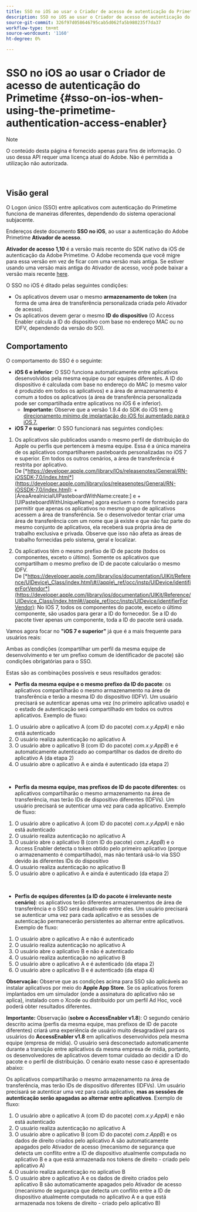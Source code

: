 ```yaml
---
title: SSO no iOS ao usar o Criador de acesso de autenticação do Primetime
description: SSO no iOS ao usar o Criador de acesso de autenticação do Primetime
source-git-commit: 326f97d058646795cab5d062fa5b980235f7da37
workflow-type: tm+mt
source-wordcount: '1160'
ht-degree: 0%

---
```



# SSO no iOS ao usar o Criador de acesso de autenticação do Primetime {#sso-on-ios-when-using-the-primetime-authentication-access-enabler}

>[!NOTE]
>
>O conteúdo desta página é fornecido apenas para fins de informação. O uso dessa API requer uma licença atual do Adobe. Não é permitida a utilização não autorizada.

</br>

## Visão geral

O Logon único (SSO) entre aplicativos com autenticação do Primetime funciona de maneiras diferentes, dependendo do sistema operacional subjacente.

Endereços deste documento **SSO no iOS**, ao usar a autenticação do Adobe Primetime **Ativador de acesso**.

**Ativador de acesso** **1,10** é a versão mais recente do SDK nativo da iOS de autenticação da Adobe Primetime. O Adobe recomenda que você migre para essa versão em vez de ficar com uma versão mais antiga. Se estiver usando uma versão mais antiga do Ativador de acesso, você pode baixar a versão mais recente [here](https://tve.zendesk.com/hc/en-us/articles/204963209-iOS-Native-AccessEnabler-Library).

O SSO no iOS é ditado pelas seguintes condições:

- Os aplicativos devem usar o mesmo **armazenamento de token** (na forma de uma área de transferência personalizada criada pelo Ativador de acesso).
- Os aplicativos devem gerar o mesmo **ID do dispositivo** (O Access Enabler calcula a ID do dispositivo com base no endereço MAC ou no IDFV, dependendo da versão do SO).

## Comportamento

O comportamento do SSO é o seguinte:

- **iOS 6 e inferior**: O SSO funciona automaticamente entre aplicativos desenvolvidos pela mesma equipe ou por equipes diferentes. A ID do dispositivo é calculada com base no endereço do MAC (o mesmo valor é produzido em todos os aplicativos) e a área de armazenamento é comum a todos os aplicativos (a área de transferência personalizada pode ser compartilhada entre aplicativos no iOS 6 e inferior).
   - **Importante:** Observe que a versão 1.9.4 do SDK do iOS tem [o direcionamento mínimo de implantação do iOS foi aumentado para o iOS 7.](https://tve.zendesk.com/hc/en-us/articles/204963209-iOS-Native-AccessEnabler-Library) 
- **iOS 7 e superior**: O SSO funcionará nas seguintes condições:

1. Os aplicativos são publicados usando o mesmo perfil de distribuição do Apple ou perfis que pertencem à mesma equipe. Essa é a única maneira de os aplicativos compartilharem pasteboards personalizadas no iOS 7 e superior. Em todos os outros cenários, a área de transferência é restrita por aplicativo. De [*https://developer.apple.com/library/IOs/releasenotes/General/RN-iOSSDK-7.0/index.html*](https://developer.apple.com/library/ios/releasenotes/General/RN-iOSSDK-7.0/index.html): \+\[ÁreaÁreaInicialUIPasteboardWithName:create:\] e +\[UIPasteboardWithUniqueName\] agora excluem o nome fornecido para permitir que apenas os aplicativos no mesmo grupo de aplicativos acessem a área de transferência. Se o desenvolvedor tentar criar uma área de transferência com um nome que já existe e que não faz parte do mesmo conjunto de aplicativos, ela receberá sua própria área de trabalho exclusiva e privada. Observe que isso não afeta as áreas de trabalho fornecidas pelo sistema, geral e localizar.

1. Os aplicativos têm o mesmo prefixo de ID de pacote (todos os componentes, exceto o último). Somente os aplicativos que compartilham o mesmo prefixo de ID de pacote calcularão o mesmo IDFV. De [*https://developer.apple.com/library/ios/documentation/UIKit/Reference/UIDevice\_Class/index.html\#//apple\_ref/occ/instp/UIDevice/identifierForVendor*](https://developer.apple.com/library/ios/documentation/UIKit/Reference/UIDevice_Class/index.html#//apple_ref/occ/instp/UIDevice/identifierForVendor): No IOS 7, todos os componentes do pacote, exceto o último componente, são usados para gerar a ID do fornecedor. Se a ID do pacote tiver apenas um componente, toda a ID do pacote será usada.

Vamos agora focar no **&quot;iOS 7 e superior&quot;** já que é a mais frequente para usuários reais:

Ambas as condições (compartilhar um perfil da mesma equipe de desenvolvimento e ter um prefixo comum de identificador de pacote) são condições obrigatórias para o SSO.

Estas são as combinações possíveis e seus resultados gerados:

- **Perfis da mesma equipe e o mesmo prefixo da ID do pacote**: os aplicativos compartilharão o mesmo armazenamento na área de transferência e terão a mesma ID do dispositivo (IDFV). Um usuário precisará se autenticar apenas uma vez (no primeiro aplicativo usado) e o estado de autenticação será compartilhado em todos os outros aplicativos. Exemplo de fluxo:

1. O usuário abre o aplicativo A (com ID do pacote) *com.x.y.AppA*) e não está autenticado
1. O usuário realiza autenticação no aplicativo A
1. O usuário abre o aplicativo B (com ID do pacote) *com.x.y.AppB*) e é automaticamente autenticado ao compartilhar os dados de direito do aplicativo A (da etapa 2)
1. O usuário abre o aplicativo A e ainda é autenticado (da etapa 2)

 

- **Perfis da mesma equipe, mas prefixos de ID do pacote diferentes**: os aplicativos compartilharão o mesmo armazenamento na área de transferência, mas terão IDs de dispositivo diferentes (IDFVs). Um usuário precisará se autenticar uma vez para cada aplicativo. Exemplo de fluxo:

1. O usuário abre o aplicativo A (com ID do pacote) *com.x.y.AppA*) e não está autenticado
1. O usuário realiza autenticação no aplicativo A
1. O usuário abre o aplicativo B (com ID do pacote) *com.z.AppB*) e o Access Enabler detecta o token obtido pelo primeiro aplicativo (porque o armazenamento é compartilhado), mas não tentará usá-lo via SSO devido às diferentes IDs do dispositivo
1. O usuário realiza autenticação no aplicativo B
1. O usuário abre o aplicativo A e ainda é autenticado (da etapa 2)

 

- **Perfis de equipes diferentes (a ID do pacote é irrelevante neste cenário)**: os aplicativos terão diferentes armazenamentos de área de transferência e o SSO será desativado entre eles. Um usuário precisará se autenticar uma vez para cada aplicativo e as sessões de autenticação permanecerão persistentes ao alternar entre aplicativos. Exemplo de fluxo:


1. O usuário abre o aplicativo A e não é autenticado
1. O usuário realiza autenticação no aplicativo A
1. O usuário abre o aplicativo B e não é autenticado
1. O usuário realiza autenticação no aplicativo B
1. O usuário abre o aplicativo A e é autenticado (da etapa 2)
1. O usuário abre o aplicativo B e é autenticado (da etapa 4)

**Observação:** Observe que as condições acima para SSO são aplicáveis ao instalar aplicativos por meio do **Apple App Store**. Se os aplicativos forem implantados em um simulador (onde a assinatura do aplicativo não se aplica), instalado com o Xcode ou distribuído por um perfil Ad Hoc, você poderá obter resultados diferentes.

**Importante:** Observação (**sobre o AccessEnabler v1.8**): O segundo cenário descrito acima (perfis da mesma equipe, mas prefixos de ID de pacote diferentes) criará uma experiência de usuário muito desagradável para os usuários do **AccessEnabler v1.8** em aplicativos desenvolvidos pela mesma equipe (empresa de mídia). O usuário será desconectado automaticamente durante a transição entre aplicativos da mesma empresa de mídia, portanto, os desenvolvedores de aplicativos devem tomar cuidado ao decidir a ID do pacote e o perfil de distribuição. O cenário exato nesse caso é apresentado abaixo:

Os aplicativos compartilharão o mesmo armazenamento na área de transferência, mas terão IDs de dispositivo diferentes (IDFVs). Um usuário precisará se autenticar uma vez para cada aplicativo, **mas as sessões de autenticação serão apagadas ao alternar entre aplicativos**. Exemplo de fluxo:

1. O usuário abre o aplicativo A (com ID do pacote) *com.x.y.AppA*) e não está autenticado
1. O usuário realiza autenticação no aplicativo A
1. O usuário abre o aplicativo B (com ID do pacote) *com.z.AppB*) e os dados de direito criados pelo aplicativo A são automaticamente apagados pelo Ativador de acesso (mecanismo de segurança que detecta um conflito entre a ID de dispositivo atualmente computada no aplicativo B e a que está armazenada nos tokens de direito - criado pelo aplicativo A)
1. O usuário realiza autenticação no aplicativo B
1. O usuário abre o aplicativo A e os dados de direito criados pelo aplicativo B são automaticamente apagados pelo Ativador de acesso (mecanismo de segurança que detecta um conflito entre a ID de dispositivo atualmente computada no aplicativo A e a que está armazenada nos tokens de direito - criado pelo aplicativo B)

